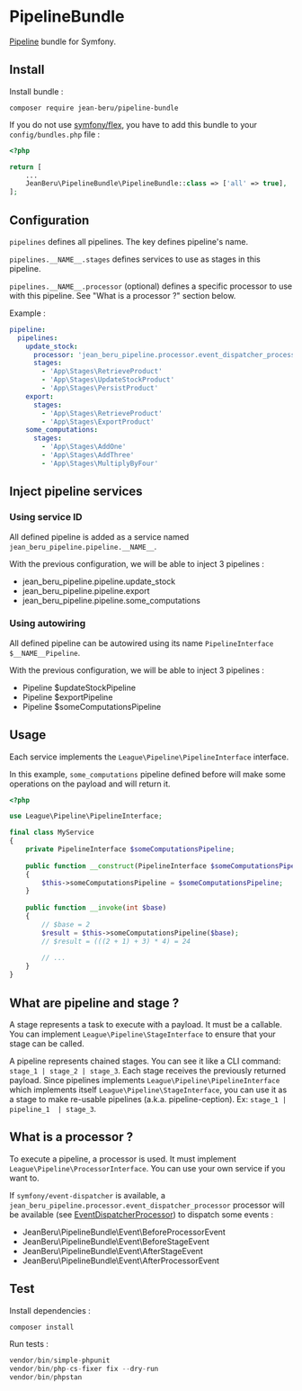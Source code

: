 # PipelineBundle

[Pipeline](https://github.com/thephpleague/pipeline) bundle for Symfony.

## Install

Install bundle :
```shell
composer require jean-beru/pipeline-bundle
`````

If you do not use [symfony/flex](https://github.com/symfony/flex), you have to add this bundle to your
`config/bundles.php` file :
```php
<?php

return [
    ...
    JeanBeru\PipelineBundle\PipelineBundle::class => ['all' => true],
];
```

## Configuration

`pipelines` defines all pipelines. The key defines pipeline's name.

`pipelines.__NAME__.stages` defines services to use as stages in this pipeline.

`pipelines.__NAME__.processor` (optional) defines a specific processor to use with this pipeline. See "What is a
processor ?" section below.

Example :
```yaml
pipeline:
  pipelines:
    update_stock:
      processor: 'jean_beru_pipeline.processor.event_dispatcher_processor'
      stages:
        - 'App\Stages\RetrieveProduct'
        - 'App\Stages\UpdateStockProduct'
        - 'App\Stages\PersistProduct'
    export:
      stages:
        - 'App\Stages\RetrieveProduct'
        - 'App\Stages\ExportProduct'
    some_computations:
      stages:
        - 'App\Stages\AddOne'
        - 'App\Stages\AddThree'
        - 'App\Stages\MultiplyByFour'
```

## Inject pipeline services

### Using service ID

All defined pipeline is added as a service named `jean_beru_pipeline.pipeline.__NAME__`.

With the previous configuration, we will be able to inject 3 pipelines :
- jean_beru_pipeline.pipeline.update_stock
- jean_beru_pipeline.pipeline.export
- jean_beru_pipeline.pipeline.some_computations

### Using autowiring

All defined pipeline can be autowired using its name `PipelineInterface $__NAME__Pipeline`.

With the previous configuration, we will be able to inject 3 pipelines :
- Pipeline $updateStockPipeline
- Pipeline $exportPipeline
- Pipeline $someComputationsPipeline

## Usage

Each service implements the `League\Pipeline\PipelineInterface` interface.

In this example, `some_computations` pipeline defined before will make some operations on the payload and will 
return it.

```php
<?php

use League\Pipeline\PipelineInterface;

final class MyService
{
    private PipelineInterface $someComputationsPipeline;
    
    public function __construct(PipelineInterface $someComputationsPipeline)
    {
        $this->someComputationsPipeline = $someComputationsPipeline;
    }
    
    public function __invoke(int $base)
    {
        // $base = 2
        $result = $this->someComputationsPipeline($base);
        // $result = (((2 + 1) + 3) * 4) = 24
        
        // ...
    }
}
```

## What are pipeline and stage ?

A stage represents a task to execute with a payload. It must be a callable. You can implement
`League\Pipeline\StageInterface` to ensure that your stage can be called.

A pipeline represents chained stages. You can see it like a CLI command: `stage_1 | stage_2 | stage_3`. Each stage
receives the previously returned payload.
Since pipelines implements `League\Pipeline\PipelineInterface` which implements itself `League\Pipeline\StageInterface`,
you can use it as a stage to make re-usable pipelines (a.k.a. pipeline-ception). Ex: `stage_1 | pipeline_1  | stage_3`.

## What is a processor ?

To execute a pipeline, a processor is used. It must implement `League\Pipeline\ProcessorInterface`. You can use your
own service if you want to.

If `symfony/event-dispatcher` is available, a `jean_beru_pipeline.processor.event_dispatcher_processor` processor 
will be available (see [EventDispatcherProcessor](./src/Processor/EventDispatcherProcessor.php)) to dispatch some 
events :
- JeanBeru\PipelineBundle\Event\BeforeProcessorEvent
- JeanBeru\PipelineBundle\Event\BeforeStageEvent
- JeanBeru\PipelineBundle\Event\AfterStageEvent
- JeanBeru\PipelineBundle\Event\AfterProcessorEvent

## Test

Install dependencies :
```php
composer install
```

Run tests :
```php
vendor/bin/simple-phpunit
vendor/bin/php-cs-fixer fix --dry-run
vendor/bin/phpstan
```
